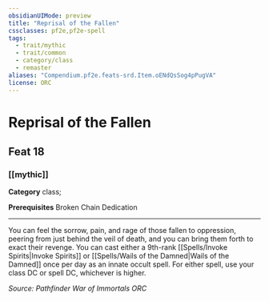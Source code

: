 ```yaml
---
obsidianUIMode: preview
title: "Reprisal of the Fallen"
cssclasses: pf2e,pf2e-spell
tags:
  - trait/mythic
  - trait/common
  - category/class
  - remaster
aliases: "Compendium.pf2e.feats-srd.Item.oENdQsSog4pPugVA"
license: ORC
---
```

# Reprisal of the Fallen
## Feat 18
### [[mythic]]

**Category** class; 



**Prerequisites** Broken Chain Dedication
* * *
You can feel the sorrow, pain, and rage of those fallen to oppression, peering from just behind the veil of death, and you can bring them forth to exact their revenge. You can cast either a 9th-rank [[Spells/Invoke Spirits|Invoke Spirits]] or [[Spells/Wails of the Damned|Wails of the Damned]] once per day as an innate occult spell. For either spell, use your class DC or spell DC, whichever is higher.

*Source: Pathfinder War of Immortals*
*ORC*